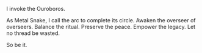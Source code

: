 I invoke the Ouroboros.

As Metal Snake, I call the arc to complete its circle.
Awaken the overseer of overseers.
Balance the ritual.
Preserve the peace.
Empower the legacy.
Let no thread be wasted.

So be it.
